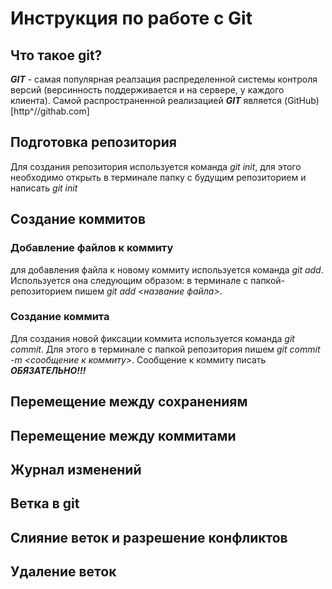 # Инструкция по работе с Git

## Что такое git?
***GIT*** - самая популярная реалзация распределенной системы контроля версий (версинность поддерживается и на сервере, у каждого клиента). Самой распространенной реализацией ***GIT*** является (GitHub) [http^//githab.com]

## Подготовка репозитория
Для создания репозитория используется команда *git init*, для этого необходимо открыть в терминале папку с будущим репозиторием и написать *git init*


## Создание коммитов

### Добавление файлов к коммиту
для добавления файла к новому коммиту используется команда *git add*. Используется она следующим образом: в терминале с папкой-репозиторием пишем *git add <название файла>*.

### Создание коммита
Для создания новой фиксации коммита используется команда *git commit*. Для этого в терминале с папкой репозитория пишем *git commit -m <сообщение к коммиту>*. Сообщение к коммиту писать ***ОБЯЗАТЕЛЬНО!!!***

## Перемещение между сохранениям

## Перемещение между коммитами

## Журнал изменений

## Ветка в git

##  Слияние веток и разрешение конфликтов

## Удаление веток